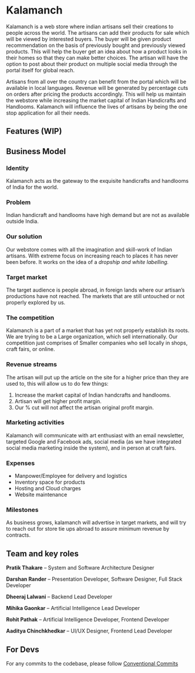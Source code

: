 # Kalamanch

Kalamanch is a web store where indian artisans sell their creations to people across the world. The artisans can add their products for sale which will be viewed by interested buyers. The buyer will be given product recommendation on the basis of previously bought and previously viewed products. This will help the buyer get an idea about how a product looks in their homes so that they can make better choices. The artisan will have the option to post about their product on multiple social media through the portal itself for global reach.

Artisans from all over the country can benefit from the portal which will be available in local languages. Revenue will be generated by percentage cuts on orders after pricing the products accordingly. This will help us maintain the webstore while increasing the market capital of Indian Handicrafts and Handlooms.​ Kalamanch will influence the lives of artisans by being the one stop application for all their needs.

## Features (WIP)

## Business Model

### Identity

Kalamanch acts as the gateway to the
exquisite handicrafts and handlooms of India
for the world.

### Problem

Indian handicraft and handlooms have high
demand but are not as available outside India.

### Our solution

Our webstore comes with all the imagination
and skill-work of Indian artisans. With extreme
focus on increasing reach to places it has
never been before. It works on the idea of a *dropship and white labelling.*

### Target market

The target audience is people abroad, in foreign
lands where our artisan’s productions have not
reached. The markets that are still untouched or
not properly explored by us.

### The competition

Kalamanch is a part of a market that has yet
not properly establish its roots. We are trying
to be a Large organization, which sell
internationally. Our competition just comprises
of Smaller companies who sell locally in shops, craft fairs, or online.

### Revenue streams

The artisan will put up the article on the site for a
higher price than they are used to, this will allow
us to do few things:
1. Increase the market capital of Indian
    handcrafts and handlooms.
2. Artisan will get higher profit margin.
3. Our % cut will not affect the artisan
    original profit margin.

### Marketing activities

Kalamanch will communicate with art
enthusiast with an email newsletter, targeted
Google and Facebook ads, social media (as
we have integrated social media marketing inside the system), and in person at craft fairs.

### Expenses

- Manpower/Employee for delivery and logistics
- Inventory space for products
- Hosting and Cloud charges
- Website maintenance

### Milestones

As business grows, kalamanch will advertise in
target markets, and will try to reach out for store
tie ups abroad to assure minimum revenue by contracts.

## Team and key roles

**Pratik Thakare** – System and Software
Architecture Designer

**Darshan Rander** – Presentation Developer,
Software Designer, Full Stack Developer

**Dheeraj Lalwani** – Backend Lead Developer

**Mihika Gaonkar** – Artificial Intelligence Lead
Developer

**Rohit Pathak** – Artificial Intelligence
Developer, Frontend Developer

**Aaditya Chinchkhedkar** – UI/UX Designer,
Frontend Lead Developer

## For Devs

For any commits to the codebase, please follow
[Conventional Commits](https://www.conventionalcommits.org/en/v1.0.0/)